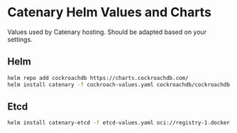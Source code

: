 # Catenary Helm Values and Charts

Values used by Catenary hosting. Should be adapted based on your settings.

## Helm
```bash
helm repo add cockroachdb https://charts.cockroachdb.com/
helm install catenary -f cockroach-values.yaml cockroachdb/cockroachdb
```

## Etcd
```bash
helm install catenary-etcd -f etcd-values.yaml oci://registry-1.docker.io/bitnamicharts/etcd
```